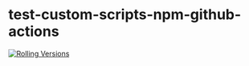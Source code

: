 # test-custom-scripts-npm-github-actions

[![Rolling Versions](https://img.shields.io/badge/Rolling%20Versions-Enabled-brightgreen)](https://staging.rollingversions.com/RollingVersions/test-custom-scripts-npm-github-actions)

